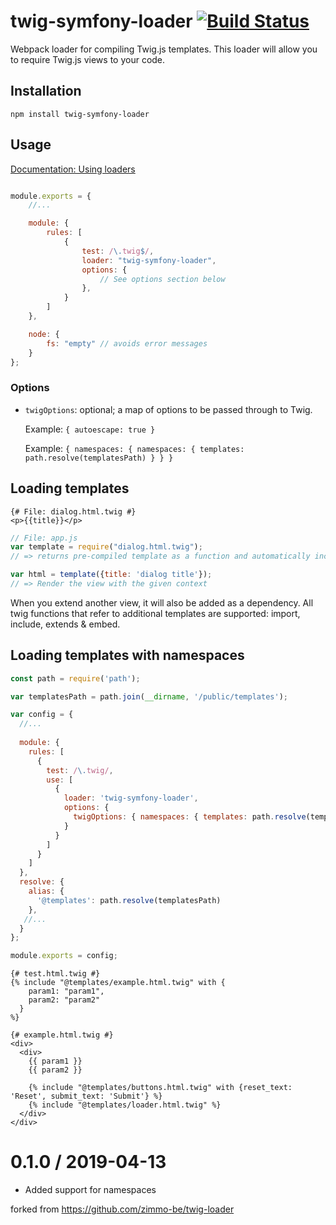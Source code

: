# twig-symfony-loader [![Build Status](https://travis-ci.org/zimmo-be/twig-loader.svg)](https://travis-ci.org/zimmo-be/twig-loader)
Webpack loader for compiling Twig.js templates. This loader will allow you to require Twig.js views to your code.

## Installation

`npm install twig-symfony-loader`

## Usage

[Documentation: Using loaders](http://webpack.github.io/docs/using-loaders.html?branch=master)

``` javascript

module.exports = {
    //...

    module: {
        rules: [
            {
                test: /\.twig$/,
                loader: "twig-symfony-loader",
                options: {
                    // See options section below
                },
            }
        ]
    },

    node: {
        fs: "empty" // avoids error messages
    }
};
```

### Options

- `twigOptions`: optional; a map of options to be passed through to Twig.

  Example: `{ autoescape: true }`
  
  Example: `{ namespaces: { namespaces: { templates: path.resolve(templatesPath) } } }`

## Loading templates

```twig
{# File: dialog.html.twig #}
<p>{{title}}</p>
```

```javascript
// File: app.js
var template = require("dialog.html.twig");
// => returns pre-compiled template as a function and automatically includes Twig.js to your project

var html = template({title: 'dialog title'});
// => Render the view with the given context

```

When you extend another view, it will also be added as a dependency. All twig functions that refer to additional templates are supported: import, include, extends & embed.

## Loading templates with namespaces

```js
const path = require('path');

var templatesPath = path.join(__dirname, '/public/templates');

var config = {
  //...
  
  module: {
    rules: [
      {
        test: /\.twig/,
        use: [
          {
            loader: 'twig-symfony-loader',
            options: {
              twigOptions: { namespaces: { templates: path.resolve(templatesPath) } }
            }
          }
        ]
      }
    ]
  },
  resolve: {
    alias: {
      '@templates': path.resolve(templatesPath)
    },
   //...
  }
};

module.exports = config;

```

```twig
{# test.html.twig #}
{% include "@templates/example.html.twig" with {
    param1: "param1",
    param2: "param2"
  }
%}
```

```twig
{# example.html.twig #}
<div>
  <div>
    {{ param1 }}
    {{ param2 }}
    
    {% include "@templates/buttons.html.twig" with {reset_text: 'Reset', submit_text: 'Submit'} %}
    {% include "@templates/loader.html.twig" %}
  </div>
</div>
```

0.1.0 / 2019-04-13
==================

* Added support for namespaces

forked from https://github.com/zimmo-be/twig-loader
